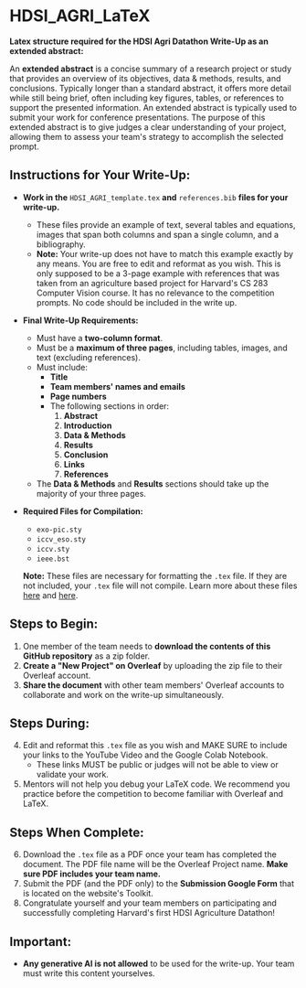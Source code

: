 # HDSI_AGRI_LaTeX

**Latex structure required for the HDSI Agri Datathon Write-Up as an extended abstract:**

An **extended abstract** is a concise summary of a research project or study that provides an overview of its objectives, data & methods, results, and conclusions. Typically longer than a standard abstract, it offers more detail while still being brief, often including key figures, tables, or references to support the presented information. An extended abstract is typically used to submit your work for conference presentations. The purpose of this extended abstract is to give judges a clear understanding of your project, allowing them to assess your team's strategy to accomplish the selected prompt.

## Instructions for Your Write-Up:

- **Work in the** `HDSI_AGRI_template.tex` **and** `references.bib` **files for your write-up.**
  - These files provide an example of text, several tables and equations, images that span both columns and span a single column, and a bibliography.
  - **Note:** Your write-up does not have to match this example exactly by any means. You are free to edit and reformat as you wish. This is only supposed to be a 3-page example with references that was taken from an agriculture based project for Harvard's CS 283 Computer Vision course. It has no relevance to the competition prompts. No code should be included in the write up.

- **Final Write-Up Requirements:**
  - Must have a **two-column format**.
  - Must be a **maximum of three pages**, including tables, images, and text (excluding references).
  - Must include:
    - **Title**
    - **Team members' names and emails**
    - **Page numbers**
    - The following sections in order:
      1. **Abstract**
      2. **Introduction**
      3. **Data & Methods**
      4. **Results**
      5. **Conclusion**
      6. **Links**
      7. **References**
  - The **Data & Methods** and **Results** sections should take up the majority of your three pages.

- **Required Files for Compilation:**
  - `exo-pic.sty`
  - `iccv_eso.sty`
  - `iccv.sty`
  - `ieee.bst`
  
  **Note:** These files are necessary for formatting the `.tex` file. If they are not included, your `.tex` file will not compile. Learn more about these files [here](https://www.overleaf.com/learn/latex/Understanding_packages_and_class_files) and [here](https://www.math.wsu.edu/faculty/ddeford/bibtexoutline.pdf).

## Steps to Begin:

1. One member of the team needs to **download the contents of this GitHub repository** as a zip folder.
2. **Create a "New Project" on Overleaf** by uploading the zip file to their Overleaf account.
3. **Share the document** with other team members' Overleaf accounts to collaborate and work on the write-up simultaneously.
## Steps During:
4. Edit and reformat this `.tex` file as you wish and MAKE SURE to include your links to the YouTube Video and the Google Colab Notebook.
   - These links MUST be public or judges will not be able to view or validate your work.
5. Mentors will not help you debug your LaTeX code. We recommend you practice before the competition to become familiar with Overleaf and LaTeX.
  ## Steps When Complete:
6. Download the `.tex` file as a PDF once your team has completed the document. The PDF file name will be the Overleaf Project name. **Make sure PDF includes your team name.**
7. Submit the PDF (and the PDF only) to the **Submission Google Form** that is located on the website's Toolkit.
8. Congratulate yourself and your team members on participating and successfully completing Harvard's first HDSI Agriculture Datathon! 

## Important:

- **Any generative AI is not allowed** to be used for the write-up. Your team must write this content yourselves.
